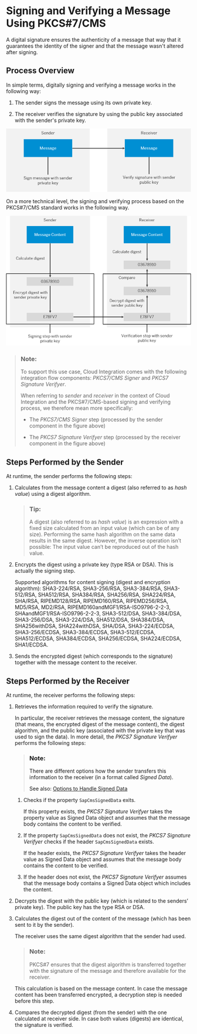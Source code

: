 <!-- loiobb7665045b844711a8e311cbb4a09f18 -->

# Signing and Verifying a Message Using PKCS\#7/CMS

A digital signature ensures the authenticity of a message that way that it guarantees the identity of the signer and that the message wasn't altered after signing.



<a name="loiobb7665045b844711a8e311cbb4a09f18__section_N10014_N10011_N10001"/>

## Process Overview

In simple terms, digitally signing and verifying a message works in the following way:

1.  The sender signs the message using its own private key.

2.  The receiver verifies the signature by using the public key associated with the sender's private key.


![](images/Signing_Message_PKCS7_Overview_b7e5b6f.png)

On a more technical level, the signing and verifying process based on the PKCS\#7/CMS standard works in the following way.

![Digitally Signing a Message](images/Digitally_Signing_a_Message_e3c7261.png)

> ### Note:  
> To support this use case, Cloud Integration comes with the following integration flow components: *PKCS7/CMS Signer* and *PKCS7 Signature Verifyer*.
> 
> When referring to *sender* and *receiver* in the context of Cloud Integration and the PKCS\#7/CMS-based signing and verifying process, we therefore mean more specifically:
> 
> -   The *PKCS7/CMS Signer* step \(processed by the sender component in the figure above\)
> 
> -   The *PKCS7 Signature Verifyer* step \(processed by the receiver component in the figure above\)



<a name="loiobb7665045b844711a8e311cbb4a09f18__section_bzq_z3m_1yb"/>

## Steps Performed by the Sender

At runtime, the sender performs the following steps:

1.  Calculates from the message content a digest \(also referred to as *hash value*\) using a digest algorithm.

    > ### Tip:  
    > A digest \(also referred to as *hash value*\) is an expression with a fixed size calculated from an input value \(which can be of any size\). Performing the same hash algorithm on the same data results in the same digest. However, the inverse operation isn’t possible: The input value can’t be reproduced out of the hash value.

2.  Encrypts the digest using a private key \(type RSA or DSA\). This is actually the signing step.

    Supported algorithms for content signing \(digest and encryption algorithm\): SHA3-224/RSA, SHA3-256/RSA, SHA3-384/RSA, SHA3-512/RSA, SHA512/RSA, SHA384/RSA, SHA256/RSA, SHA224/RSA, SHA/RSA, RIPEMD128/RSA, RIPEMD160/RSA, RIPEMD256/RSA, MD5/RSA, MD2/RSA, RIPEMD160andMGF1/RSA-ISO9796-2-2-3, SHAandMGF1/RSA-ISO9796-2-2-3, SHA3-512/DSA, SHA3-384/DSA, SHA3-256/DSA, SHA3-224/DSA, SHA512/DSA, SHA384/DSA, SHA256withDSA, SHA224withDSA, SHA/DSA, SHA3-224/ECDSA, SHA3-256/ECDSA, SHA3-384/ECDSA, SHA3-512/ECDSA, SHA512/ECDSA, SHA384/ECDSA, SHA256/ECDSA, SHA224/ECDSA, SHA1/ECDSA.

3.  Sends the encrypted digest \(which corresponds to the signature\) together with the message content to the receiver.




<a name="loiobb7665045b844711a8e311cbb4a09f18__section_hyg_1jm_1yb"/>

## Steps Performed by the Receiver

At runtime, the receiver performs the following steps:

1.  Retrieves the information required to verify the signature.

    In particular, the receiver retrieves the message content, the signature \(that means, the encrypted digest of the message content\), the digest algorithm, and the public key \(associated with the private key that was used to sign the data\). In more detail, the *PKCS7 Signature Verifyer* performs the following steps:

    > ### Note:  
    > There are different options how the sender transfers this information to the receiver \(in a format called *Signed Data*\).
    > 
    > See also: [Options to Handle Signed Data](options-to-handle-signed-data-89f4220.md)

    1.  Checks if the property `SapCmsSignedData` exits.

        If this property exists, the *PKCS7 Signature Verifyer* takes the property value as Signed Data object and assumes that the message body contains the content to be verified.

    2.  If the property `SapCmsSignedData` does not exist, the *PKCS7 Signature Verifyer* checks if the header `SapCmsSignedData` exists.

        If the header exists, the *PKCS7 Signature Verifyer* takes the header value as Signed Data object and assumes that the message body contains the content to be verified.

    3.  If the header does not exist, the *PKCS7 Signature Verifyer* assumes that the message body contains a Signed Data object which includes the content.


2.  Decrypts the digest with the public key \(which is related to the senders’ private key\). The public key has the type RSA or DSA.

3.  Calculates the digest out of the content of the message \(which has been sent to it by the sender\).

    The receiver uses the same digest algorithm that the sender had used.

    > ### Note:  
    > PKCS\#7 ensures that the digest algorithm is transferred together with the signature of the message and therefore available for the receiver.

    This calculation is based on the message content. In case the message content has been transferred encrypted, a decryption step is needed before this step.

4.  Compares the decrypted digest \(from the sender\) with the one calculated at receiver side. In case both values \(digests\) are identical, the signature is verified.

